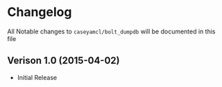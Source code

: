 # Changelog

All Notable changes to `caseyamcl/bolt_dumpdb` will be documented in this file

## Verison 1.0 (2015-04-02)

- Initial Release
